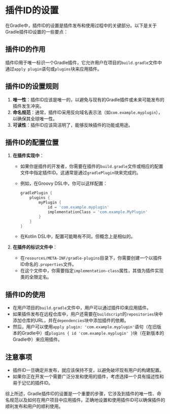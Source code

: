 # 插件ID的设置

在Gradle中，插件ID的设置是插件发布和使用过程中的关键部分。以下是关于Gradle插件ID设置的一些要点：

## 插件ID的作用

插件ID用于唯一标识一个Gradle插件，它允许用户在项目的`build.gradle`文件中通过`apply plugin`语句或`plugins`块来应用插件。

## 插件ID的设置规则

1. **唯一性**：插件ID应该是唯一的，以避免与现有的Gradle插件或未来可能发布的插件发生冲突。
2. **命名规范**：通常，插件ID采用反向域名表示法（如`com.example.myplugin`），以确保其全球唯一性。
3. **可读性**：插件ID应该简洁明了，能够反映插件的功能或用途。

## 插件ID的配置位置

1. **在插件实现中**：
   - 如果你是插件的开发者，你需要在插件的`build.gradle`文件或相应的配置文件中指定插件ID。这通常是通过`gradlePlugin`块来完成的。
   - 例如，在Groovy DSL中，你可以这样配置：

     ```groovy
     gradlePlugin {
         plugins {
             myPlugin {
                 id = 'com.example.myplugin'
                 implementationClass = 'com.example.MyPlugin'
             }
         }
     }
     ```

   - 在Kotlin DSL中，配置可能略有不同，但概念上是相似的。

2. **在插件的标识文件中**：
   - 在`resources/META-INF/gradle-plugins`目录下，你需要创建一个以插件ID命名的`.properties`文件。
   - 在这个文件中，你需要指定`implementation-class`属性，其值为插件实现类的全限定名。

## 插件ID的使用

- 在用户项目的`build.gradle`文件中，用户可以通过插件ID来应用插件。
- 如果插件发布在远程仓库中，用户还需要在`buildscript`的`repositories`块中添加仓库的URL，并在`dependencies`块中添加插件的依赖。
- 然后，用户可以使用`apply plugin: 'com.example.myplugin'`语句（在旧版本的Gradle中）或`plugins { id 'com.example.myplugin' }`块（在新版本的Gradle中）来应用插件。

## 注意事项

- 插件ID一旦确定并发布，就应该保持不变，以避免破坏现有用户的构建配置。
- 如果你正在开发一个需要广泛分发和使用的插件，考虑选择一个具有描述性和易于记忆的插件ID。

综上所述，Gradle插件ID的设置是一个重要的步骤，它涉及到插件的唯一性、命名规范以及如何在用户项目中应用插件。正确地设置和使用插件ID可以确保插件的顺利发布和用户的顺利使用。
